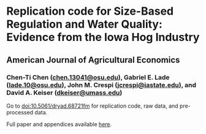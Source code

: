 # Replication code for Size-Based Regulation and Water Quality: Evidence from the Iowa Hog Industry

## American Journal of Agricultural Economics
### Chen-Ti Chen (chen.13041@osu.edu), Gabriel E. Lade (lade.10@osu.edu), John M. Crespi (jcrespi@iastate.edu), and David A. Keiser (dkeiser@umass.edu)



<!---<a href="url"><img src="http://oi65.tinypic.com/1428uww.jpg" align="left" height="500" width="500" ></a>
<br/><br/>--->
Go to [doi:10.5061/dryad.68721fm](https://doi.org/10.5061/dryad.8931zcs35) for replication code, raw data, and pre-processed data.

Full paper and appendices available 
[here](https://advances.sciencemag.org/content/4/7/eaat1613).
